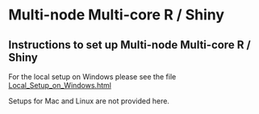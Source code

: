 # Multi-node Multi-core R / Shiny

## Instructions to set up Multi-node Multi-core R / Shiny

For the local setup on Windows please see the file
[Local_Setup_on_Windows.html](https://github.com/MikeBadescu/multinode-multicore-r-shiny/Local_Setup_on_Windows.html)


Setups for Mac and Linux are not provided here.

